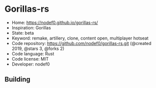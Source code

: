 # Gorillas-rs

- Home: https://nodef0.github.io/gorillas-rs/
- Inspiration: Gorillas
- State: beta
- Keyword: remake, artillery, clone, content open, multiplayer hotseat
- Code repository: https://github.com/nodef0/gorillas-rs.git (@created 2019, @stars 3, @forks 2)
- Code language: Rust
- Code license: MIT
- Developer: nodef0

## Building
